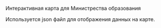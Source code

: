 Интерактивная карта для Министрества образования

Используется json файл для отображения данных на карте.